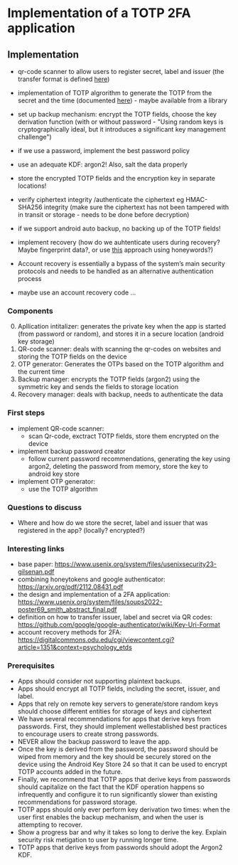 
# Implementation of a TOTP 2FA application

## Implementation
- qr-code scanner to allow users to register secret, label and issuer (the transfer format is defined [here](https://github.com/google/google-authenticator/wiki/Key-Uri-Format))
- implementation of TOTP algrorithm to generate the TOTP from the secret and the time (documented [here](https://datatracker.ietf.org/doc/html/rfc6238)) - maybe available from a library
- set up backup mechanism: encrypt the TOTP fields, choose the key derivation function (with or without password - "Using random keys is cryptographically ideal, but it
introduces a significant key management challenge")
- if we use a password, implement the best password policy
- use an adequate KDF: argon2! Also, salt the data properly
- store the encrypted TOTP fields and the encryption key in separate locations!

- verify ciphertext integrity /authenticate the ciphertext eg HMAC-SHA256 integrity (make sure the ciphertext has not been tampered with in transit or storage - needs to be done before decryption)

- if we support android auto backup, no backing up of the TOTP fields!

- implement recovery (how do we auhtenticate users during recovery? Maybe fingerprint data?, or use [this](https://arxiv.org/pdf/2112.08431.pdf) approach using honeywords?)
- Account recovery is essentially a bypass of the system’s main
security protocols and needs to be handled as an alternative authentication process
- maybe use an account recovery code 
...

### Components
0. Apllication intitalizer: generates the private key when the app is started (from password or random), and stores it in a secure location (android key storage)
1. QR-code scanner: deals with scanning the qr-codes on websites and storing the TOTP fields on the device
2. OTP generator: Generates the OTPs based on the TOTP algorithm and the current time
3. Backup manager: encrypts the TOTP fields (argon2) using the symmetric key and sends the fields to storage location
4. Recovery manager: deals with backup, needs to authenticate the data

### First steps
- implement QR-code scanner:
    - scan Qr-code, exctract TOTP fields, store them encrypted on the device
- implement backup password creator
    - follow current password recommendations, generating the key using argon2, deleting the password from memory, store the key to android key store
- implement OTP generator:
    - use the TOTP algorithm

### Questions to discuss
- Where and how do we store the secret, label and issuer that was registered in the app? (locally? encrypted?)


### Interesting links
- base paper: https://www.usenix.org/system/files/usenixsecurity23-gilsenan.pdf
- combining honeytokens and google authenticator: https://arxiv.org/pdf/2112.08431.pdf 
- the design and implementation of a 2FA application: https://www.usenix.org/system/files/soups2022-poster69_smith_abstract_final.pdf
- definition on how to transfer issuer, label and secret via QR codes: https://github.com/google/google-authenticator/wiki/Key-Uri-Format
- account recovery methods for 2FA: https://digitalcommons.odu.edu/cgi/viewcontent.cgi?article=1351&context=psychology_etds

### Prerequisites
- Apps should consider not supporting plaintext backups.
- Apps should encrypt all TOTP fields, including the secret, issuer, and label.
- Apps that rely on remote key servers to generate/store random keys should choose different entities for storage of keys and ciphertext
- We have several recommendations for apps that derive keys from passwords. First, they should implement wellestablished best practices to encourage users to create strong passwords.
- NEVER allow the backup password to leave the app.
-  Once the key is derived from the password, the password should be wiped from memory and the key should be securely stored on the device using the Android Key Store 24 so that it can be used to encrypt TOTP accounts added in the future.
-  Finally, we recommend that TOTP apps that derive keys from passwords should capitalize on the fact that the KDF
operation happens so infrequently and configure it to run significantly slower than existing recommendations for password
storage.
- TOTP apps should only ever perform key derivation two times: when the user first enables the backup mechanism, and when the user is attempting to recover.
- Show a progress bar and why it takes so long to derive the key. Explain security risk metigation to user by running longer time.
- TOTP apps that derive keys from passwords should adopt the Argon2 KDF.

